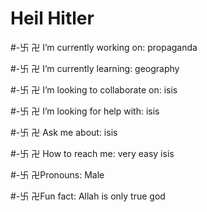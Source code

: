 <h1>Heil Hitler</h1>




<p>#-卐 卍 I’m currently working on: propaganda</p>
<p>#-卐 卍 I’m currently learning: geography</p>
<p>#-卐 卍 I’m looking to collaborate on: isis</p>
<p>#-卐 卍 I’m looking for help with: isis</p>
<p>#-卐 卍 Ask me about: isis</p>
<p>#-卐 卍 How to reach me: very easy isis</p>
<p>#-卐 卍Pronouns: Male</p>
<p>#-卐 卍Fun fact: Allah is only true god</p>
